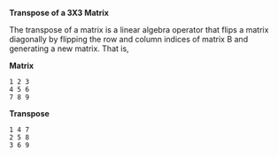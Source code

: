 **Transpose of a 3X3 Matrix**

The transpose of a matrix is a linear algebra operator that flips a matrix diagonally by flipping the row and column indices of matrix B and generating a new matrix. 
That is,

**Matrix**
```
1 2 3 
4 5 6
7 8 9 
```

**Transpose**
```
1 4 7
2 5 8
3 6 9
```

